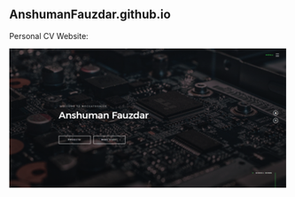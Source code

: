 ## AnshumanFauzdar.github.io

Personal CV Website:

![Sample](https://github.com/AnshumanFauzdar/anshumanfauzdar.github.io/blob/master/screenshot.png)
